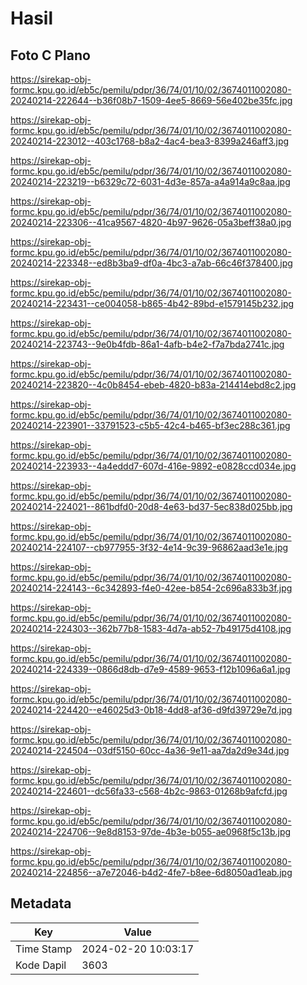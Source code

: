 # Hasil

## Foto C Plano

https://sirekap-obj-formc.kpu.go.id/eb5c/pemilu/pdpr/36/74/01/10/02/3674011002080-20240214-222644--b36f08b7-1509-4ee5-8669-56e402be35fc.jpg

https://sirekap-obj-formc.kpu.go.id/eb5c/pemilu/pdpr/36/74/01/10/02/3674011002080-20240214-223012--403c1768-b8a2-4ac4-bea3-8399a246aff3.jpg

https://sirekap-obj-formc.kpu.go.id/eb5c/pemilu/pdpr/36/74/01/10/02/3674011002080-20240214-223219--b6329c72-6031-4d3e-857a-a4a914a9c8aa.jpg

https://sirekap-obj-formc.kpu.go.id/eb5c/pemilu/pdpr/36/74/01/10/02/3674011002080-20240214-223306--41ca9567-4820-4b97-9626-05a3beff38a0.jpg

https://sirekap-obj-formc.kpu.go.id/eb5c/pemilu/pdpr/36/74/01/10/02/3674011002080-20240214-223348--ed8b3ba9-df0a-4bc3-a7ab-66c46f378400.jpg

https://sirekap-obj-formc.kpu.go.id/eb5c/pemilu/pdpr/36/74/01/10/02/3674011002080-20240214-223431--ce004058-b865-4b42-89bd-e1579145b232.jpg

https://sirekap-obj-formc.kpu.go.id/eb5c/pemilu/pdpr/36/74/01/10/02/3674011002080-20240214-223743--9e0b4fdb-86a1-4afb-b4e2-f7a7bda2741c.jpg

https://sirekap-obj-formc.kpu.go.id/eb5c/pemilu/pdpr/36/74/01/10/02/3674011002080-20240214-223820--4c0b8454-ebeb-4820-b83a-214414ebd8c2.jpg

https://sirekap-obj-formc.kpu.go.id/eb5c/pemilu/pdpr/36/74/01/10/02/3674011002080-20240214-223901--33791523-c5b5-42c4-b465-bf3ec288c361.jpg

https://sirekap-obj-formc.kpu.go.id/eb5c/pemilu/pdpr/36/74/01/10/02/3674011002080-20240214-223933--4a4eddd7-607d-416e-9892-e0828ccd034e.jpg

https://sirekap-obj-formc.kpu.go.id/eb5c/pemilu/pdpr/36/74/01/10/02/3674011002080-20240214-224021--861bdfd0-20d8-4e63-bd37-5ec838d025bb.jpg

https://sirekap-obj-formc.kpu.go.id/eb5c/pemilu/pdpr/36/74/01/10/02/3674011002080-20240214-224107--cb977955-3f32-4e14-9c39-96862aad3e1e.jpg

https://sirekap-obj-formc.kpu.go.id/eb5c/pemilu/pdpr/36/74/01/10/02/3674011002080-20240214-224143--6c342893-f4e0-42ee-b854-2c696a833b3f.jpg

https://sirekap-obj-formc.kpu.go.id/eb5c/pemilu/pdpr/36/74/01/10/02/3674011002080-20240214-224303--362b77b8-1583-4d7a-ab52-7b49175d4108.jpg

https://sirekap-obj-formc.kpu.go.id/eb5c/pemilu/pdpr/36/74/01/10/02/3674011002080-20240214-224339--0866d8db-d7e9-4589-9653-f12b1096a6a1.jpg

https://sirekap-obj-formc.kpu.go.id/eb5c/pemilu/pdpr/36/74/01/10/02/3674011002080-20240214-224420--e46025d3-0b18-4dd8-af36-d9fd39729e7d.jpg

https://sirekap-obj-formc.kpu.go.id/eb5c/pemilu/pdpr/36/74/01/10/02/3674011002080-20240214-224504--03df5150-60cc-4a36-9e11-aa7da2d9e34d.jpg

https://sirekap-obj-formc.kpu.go.id/eb5c/pemilu/pdpr/36/74/01/10/02/3674011002080-20240214-224601--dc56fa33-c568-4b2c-9863-01268b9afcfd.jpg

https://sirekap-obj-formc.kpu.go.id/eb5c/pemilu/pdpr/36/74/01/10/02/3674011002080-20240214-224706--9e8d8153-97de-4b3e-b055-ae0968f5c13b.jpg

https://sirekap-obj-formc.kpu.go.id/eb5c/pemilu/pdpr/36/74/01/10/02/3674011002080-20240214-224856--a7e72046-b4d2-4fe7-b8ee-6d8050ad1eab.jpg


## Metadata

| Key        | Value               |
| ---------- | ------------------- |
| Time Stamp | 2024-02-20 10:03:17 |
| Kode Dapil | 3603                |



